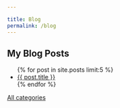 ```yaml
---

title: Blog
permalink: /blog
---
```


## My Blog Posts

<ul>
  {% for post in site.posts limit:5 %}
  <li><a href="{{ post.url }}" class="post-preview">{{ post.title }}</a></li>
  {% endfor %}
</ul>


<a href="/blog/categories">All categories</a>
